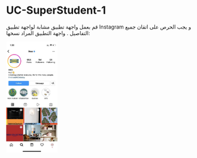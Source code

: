 # UC-SuperStudent-1

قم بعمل واجهة تطبيق مشابة لواجهة تطبيق Instagram و يجب الحرص على اتقان جميع التفاصيل .
واجهة التطبيق المراد نسخها:  

<img src="images/ikea.jpg" height="300"/>
